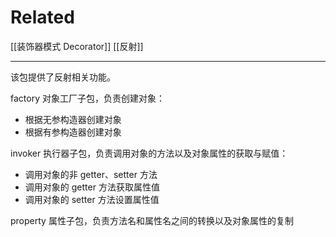 # Related

[[装饰器模式 Decorator]]
[[反射]]

---

该包提供了反射相关功能。

factory 对象工厂子包，负责创建对象：

- 根据无参构造器创建对象
- 根据有参构造器创建对象

invoker 执行器子包，负责调用对象的方法以及对象属性的获取与赋值：

- 调用对象的非 getter、setter 方法
- 调用对象的 getter 方法获取属性值
- 调用对象的 setter 方法设置属性值

property 属性子包，负责方法名和属性名之间的转换以及对象属性的复制

